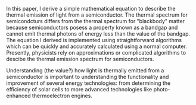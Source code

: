 In this paper, I derive a simple mathematical equation to describe the thermal emission of light from a semiconductor. The thermal spectrum for semicondcturs differs from the thermal spectrum for "blackbody" matter because semiconductors posess a property known as a bandgap and cannot emit thermal photons of energy less than the value of the bandgap. The equation I derived is implemented using straightforward algorithms which can be quickly and accurately calculated using a normal computer. Presently, physicists rely on approximations or complicated algorithms to descibe the thermal emission spectrum for semiconductors.

Understanding (the value?) how light is thermally emitted from a semiconductor is important to understanding the functionality and improvement of several energy technologies: from determining the efficiency of solar cells to more advanced technologies like photo-enhanced thermoelectron engines.